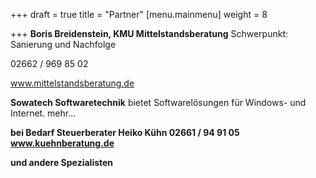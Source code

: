 +++
draft = true
title = "Partner"
[menu.mainmenu]
weight = 8

+++
**Boris Breidenstein, KMU Mittelstandsberatung**
Schwerpunkt: Sanierung und Nachfolge

02662 / 969 85 02

www.mittelstandsberatung.de

**Sowatech Softwaretechnik**
bietet Softwarelösungen für Windows- und Internet.
mehr...

**bei Bedarf Steuerberater Heiko Kühn 02661 / 94 91 05 www.kuehnberatung.de**

**und andere Spezialisten**